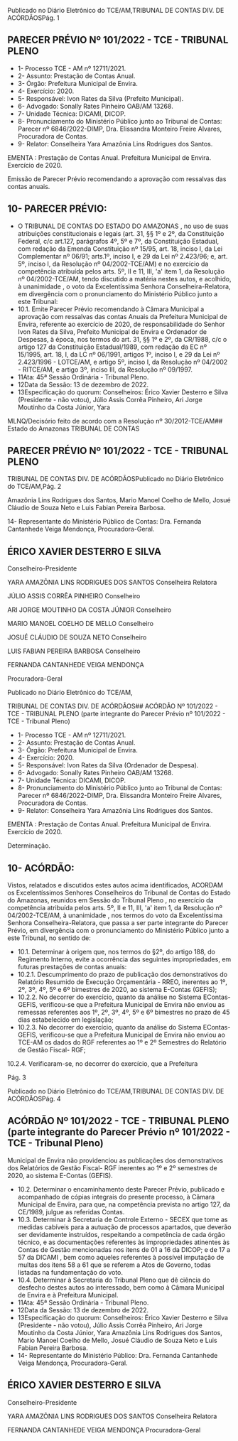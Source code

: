 Publicado  no  Diário  Eletrônico do TCE/AM,TRIBUNAL DE CONTAS DIV. DE ACÓRDÃOSPág. 1

## PARECER PRÉVIO Nº 101/2022 - TCE - TRIBUNAL PLENO

- 1- Processo TCE - AM nº 12711/2021.
- 2- Assunto: Prestação de Contas Anual.
- 3- Órgão: Prefeitura Municipal de Envira.
- 4- Exercício: 2020.
- 5- Responsável: Ivon Rates da Silva (Prefeito Municipal).
- 6- Advogado: Sonally Rates Pinheiro  OAB/AM 13268.
- 7- Unidade Técnica: DICAMI, DICOP.
- 8- Pronunciamento  do  Ministério  Público  junto  ao  Tribunal  de  Contas: Parecer  nº 6846/2022-DIMP, Dra. Elissandra Monteiro Freire Alvares, Procuradora de Contas.
- 9- Relator: Conselheira Yara Amazônia Lins Rodrigues dos Santos.

EMENTA :  Prestação  de  Contas  Anual.    Prefeitura Municipal de Envira.  Exercício de 2020.

Emissão de Parecer Prévio recomendando a aprovação com ressalvas das contas anuais.

## 10-  PARECER PRÉVIO:

- O  TRIBUNAL  DE  CONTAS  DO  ESTADO  DO  AMAZONAS ,  no  uso  de  suas atribuições  constitucionais  e  legais  (art.  31,  §§  1º  e  2º,  da  Constituição  Federal,  c/c art.127,  parágrafos  4º,  5º  e  7º,  da  Constituição  Estadual,  com  redação  da  Emenda Constituição nº 15/95, art. 18, inciso I, da Lei Complementar nº 06/91; arts.1º, inciso I, e 29  da  Lei  nº  2.423/96;  e,  art.  5º,  inciso  I,  da  Resolução  nº  04/2002-TCE/AM)  e  no exercício da competência atribuída pelos arts. 5º, II e 11, III, 'a' item 1, da Resolução nº 04/2002-TCE/AM, tendo discutido a matéria nestes autos, e acolhido, à unanimidade , o voto da Excelentíssima Senhora Conselheira-Relatora, em divergência com o pronunciamento do Ministério Público junto a este Tribunal:
- 10.1. Emite Parecer Prévio recomendando à Câmara Municipal a aprovação com ressalvas das contas Anuais da Prefeitura Municipal de  Envira,  referente  ao  exercício  de  2020,  de  responsabilidade  do Senhor Ivon Rates da Silva, Prefeito Municipal de Envira e Ordenador de Despesas, à época, nos termos do art. 31, §§ 1º e 2º, da CR/1988, c/c o artigo 127 da Constituição Estadual/1989, com redação da EC nº 15/1995, art. 18, I, da LC nº 06/1991, artigos 1º, inciso I, e 29 da Lei nº 2.423/1996 - LOTCE/AM, e artigo 5º, inciso I, da Resolução nº 04/2002 - RITCE/AM, e artigo 3º, inciso III, da Resolução nº 09/1997.
- 11Ata: 45ª Sessão Ordinária - Tribunal Pleno.
- 12Data da Sessão: 13 de dezembro de 2022.
- 13Especificação do quorum: Conselheiros: Érico Xavier Desterro e Silva (Presidente -  não  votou),  Júlio  Assis  Corrêa  Pinheiro,  Ari  Jorge  Moutinho  da  Costa  Júnior,  Yara

MLNQ/Decisório feito de acordo com a Resolução nº 30/2012-TCE/AM## Estado do Amazonas TRIBUNAL DE CONTAS

## PARECER PRÉVIO Nº 101/2022 - TCE - TRIBUNAL PLENO

TRIBUNAL DE CONTAS DIV. DE ACÓRDÃOSPublicado  no  Diário  Eletrônico do TCE/AM,Pág. 2

Amazônia Lins Rodrigues dos Santos, Mario Manoel Coelho de Mello, Josué Cláudio de Souza Neto e Luis Fabian Pereira Barbosa.

14-  Representante do Ministério Público de Contas: Dra. Fernanda Cantanhede Veiga Mendonça, Procuradora-Geral.

## ÉRICO XAVIER DESTERRO E SILVA

Conselheiro-Presidente

YARA AMAZÔNIA LINS RODRIGUES DOS SANTOS Conselheira Relatora

JÚLIO ASSIS CORRÊA PINHEIRO Conselheiro

ARI JORGE MOUTINHO DA COSTA JÚNIOR Conselheiro

MARIO MANOEL COELHO DE MELLO Conselheiro

JOSUÉ CLÁUDIO DE SOUZA NETO Conselheiro

LUIS FABIAN PEREIRA BARBOSA Conselheiro

FERNANDA CANTANHEDE VEIGA MENDONÇA

Procuradora-Geral

Publicado  no  Diário  Eletrônico do TCE/AM,

TRIBUNAL DE CONTAS DIV. DE ACÓRDÃOS## ACÓRDÃO Nº 101/2022 - TCE - TRIBUNAL PLENO (parte integrante do Parecer Prévio nº 101/2022 - TCE - Tribunal Pleno)

- 1- Processo TCE - AM nº 12711/2021.
- 2- Assunto: Prestação de Contas Anual.
- 3- Órgão: Prefeitura Municipal de Envira.
- 4- Exercício: 2020.
- 5- Responsável: Ivon Rates da Silva (Ordenador de Despesa).
- 6- Advogado: Sonally Rates Pinheiro  OAB/AM 13268.
- 7- Unidade Técnica: DICAMI, DICOP.
- 8- Pronunciamento  do  Ministério  Público  junto  ao  Tribunal  de  Contas: Parecer  nº 6846/2022-DIMP, Dra. Elissandra Monteiro Freire Alvares, Procuradora de Contas.
- 9- Relator: Conselheira Yara Amazônia Lins Rodrigues dos Santos.

EMENTA :  Prestação  de  Contas  Anual.    Prefeitura Municipal de Envira. Exercício de 2020.

Determinação.

## 10-  ACÓRDÃO:

Vistos, relatados e discutidos estes autos acima identificados, ACORDAM os Excelentíssimos Senhores Conselheiros do Tribunal de Contas do Estado do Amazonas, reunidos em Sessão do Tribunal Pleno , no exercício da competência atribuída pelos arts. 5º, II e 11, III, 'a' item 1, da Resolução nº 04/2002-TCE/AM, à unanimidade , nos termos do  voto da  Excelentíssima  Senhora  Conselheira-Relatora,  que  passa  a  ser  parte integrante  do  Parecer  Prévio, em  divergência com  o  pronunciamento  do  Ministério Público junto a este Tribunal, no sentido de:

- 10.1. Determinar à  origem  que,  nos  termos  do  §2º,  do  artigo  188,  do Regimento  Interno,  evite  a  ocorrência  das  seguintes  impropriedades, em futuras prestações de contas anuais:
- 10.2.1. Descumprimento do prazo de publicação dos demonstrativos do Relatório Resumido de Execução Orçamentária - RREO, inerentes ao 1º, 2º, 3º, 4º, 5º e 6º bimestres de 2020, ao sistema E-Contas (GEFIS);
- 10.2.2. No  decorrer  do  exercício,  quanto  da  análise  no  Sistema  EContas-GEFIS,  verificou-se  que  a  Prefeitura  Municipal  de  Envira  não enviou as remessas referentes aos 1º, 2º, 3º, 4º, 5º e 6º bimestres no prazo de 45 dias estabelecido em legislação;
- 10.2.3. No  decorrer  do  exercício,  quanto  da  análise  do  Sistema  EContas-GEFIS,  verificou-se  que  a  Prefeitura  Municipal  de  Envira  não enviou ao TCE-AM os dados do RGF referentes ao 1º e 2º Semestres do Relatório de Gestão Fiscal- RGF;

10.2.4. Verificaram-se,  no  decorrer  do  exercício,  que  a  Prefeitura

Pág. 3

Publicado  no  Diário  Eletrônico do TCE/AM,TRIBUNAL DE CONTAS DIV. DE ACÓRDÃOSPág. 4

## ACÓRDÃO Nº 101/2022 - TCE - TRIBUNAL PLENO (parte integrante do Parecer Prévio nº 101/2022 - TCE - Tribunal Pleno)

Municipal de Envira não providenciou as publicações dos demonstrativos dos Relatórios de Gestão Fiscal- RGF inerentes ao 1º e 2º semestres de 2020, ao sistema E-Contas (GEFIS).

- 10.2. Determinar o  encaminhamento  deste  Parecer  Prévio,  publicado  e acompanhado  de  cópias  integrais  do  presente  processo,  à  Câmara Municipal de Envira, para que, na competência prevista no artigo 127, da CE/1989, julgue as referidas Contas.
- 10.3. Determinar à  Secretaria  de  Controle  Externo  -  SECEX  que tome  as medidas  cabíveis  para  a  autuação  de  processos  apartados,  que deverão  ser  devidamente  instruídos,  respeitando  a  competência  de cada órgão técnico, e as documentações referentes às impropriedades atinentes às Contas de Gestão mencionadas nos itens de 01 a 16 da DICOP;  e  de  17  a  57  da  DICAMI ,  bem  como  aqueles  referentes  à possível imputação de multas dos itens 58 a 61 que se referem a Atos de Governo, todas listadas na fundamentação do voto.
- 10.4. Determinar à Secretaria do Tribunal Pleno que dê ciência do desfecho destes autos ao interessado, bem como à Câmara Municipal de Envira e à Prefeitura Municipal.
- 11Ata: 45ª Sessão Ordinária - Tribunal Pleno.
- 12Data da Sessão: 13 de dezembro de 2022.
- 13Especificação do quorum: Conselheiros: Érico Xavier Desterro e Silva (Presidente -  não  votou),  Júlio  Assis  Corrêa  Pinheiro,  Ari  Jorge  Moutinho  da  Costa  Júnior,  Yara Amazônia Lins Rodrigues dos Santos, Mario Manoel Coelho de Mello, Josué Cláudio de Souza Neto e Luis Fabian Pereira Barbosa.
- 14-  Representante do Ministério Público: Dra. Fernanda Cantanhede Veiga Mendonça, Procuradora-Geral.

## ÉRICO XAVIER DESTERRO E SILVA

Conselheiro-Presidente

YARA AMAZÔNIA LINS RODRIGUES DOS SANTOS Conselheira Relatora

FERNANDA CANTANHEDE VEIGA MENDONÇA Procuradora-Geral